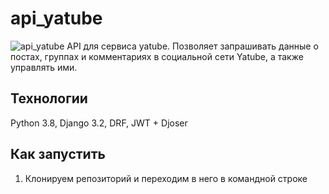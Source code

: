 # api_yatube
![api_yatube](https://shulikin.com/images/api.png)
API для сервиса yatube. Позволяет запрашивать данные о постах, группах и комментариях в социальной сети Yatube, а также управлять ими.
## Технологии
Python 3.8, Django 3.2, DRF, JWT + Djoser
## Как запустить
1. Клонируем репозиторий и переходим в него в командной строке

